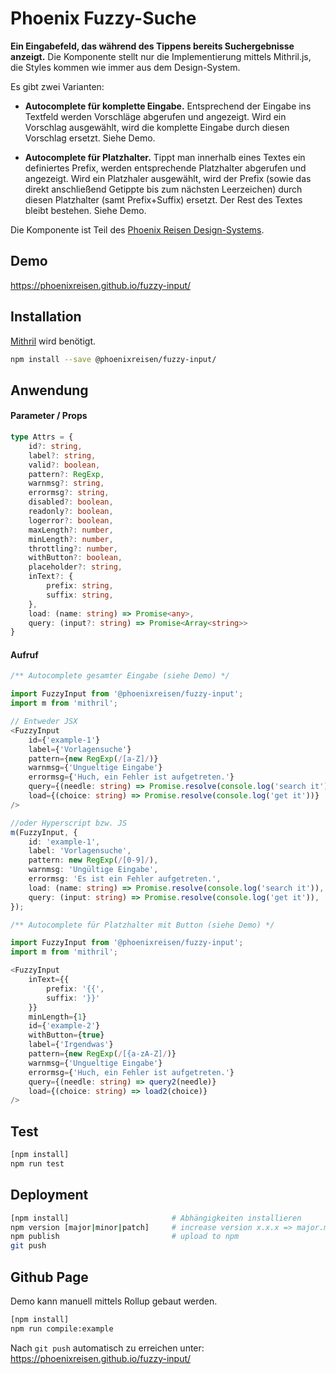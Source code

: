 # Phoenix Fuzzy-Suche

**Ein Eingabefeld, das während des Tippens bereits Suchergebnisse anzeigt.** Die Komponente stellt nur die Implementierung mittels Mithril.js, die Styles kommen wie immer aus dem Design-System.

Es gibt zwei Varianten:

- **Autocomplete für komplette Eingabe.** Entsprechend der Eingabe ins Textfeld werden Vorschläge abgerufen und angezeigt. Wird ein Vorschlag ausgewählt, wird die komplette Eingabe durch diesen Vorschlag ersetzt. Siehe Demo.

- **Autocomplete für Platzhalter.** Tippt man innerhalb eines Textes ein definiertes Prefix, werden entsprechende Platzhalter abgerufen und angezeigt. Wird ein Platzhaler ausgewählt, wird der Prefix (sowie das direkt anschließend Getippte bis zum nächsten Leerzeichen) durch diesen Platzhalter (samt Prefix+Suffix) ersetzt. Der Rest des Textes bleibt bestehen. Siehe Demo.

Die Komponente ist Teil des [Phoenix Reisen Design-Systems](https://design-system.phoenixreisen.net).

## Demo

https://phoenixreisen.github.io/fuzzy-input/

## Installation

[Mithril](https://mithril.js.org/) wird benötigt.

```bash
npm install --save @phoenixreisen/fuzzy-input/
```

## Anwendung

#### Parameter / Props

```ts
type Attrs = {
    id?: string,
    label?: string,
    valid?: boolean,
    pattern?: RegExp,
    warnmsg?: string,
    errormsg?: string,
    disabled?: boolean,
    readonly?: boolean,
    logerror?: boolean,
    maxLength?: number,
    minLength?: number,
    throttling?: number,
    withButton?: boolean,
    placeholder?: string,
    inText?: {
        prefix: string,
        suffix: string,
    },
    load: (name: string) => Promise<any>,
    query: (input?: string) => Promise<Array<string>>
}
```

#### Aufruf

```ts
/** Autocomplete gesamter Eingabe (siehe Demo) */

import FuzzyInput from '@phoenixreisen/fuzzy-input';
import m from 'mithril';

// Entweder JSX
<FuzzyInput
    id={'example-1'}
    label={'Vorlagensuche'}
    pattern={new RegExp(/[a-Z]/)}
    warnmsg={'Ungueltige Eingabe'}
    errormsg={'Huch, ein Fehler ist aufgetreten.'}
    query={(needle: string) => Promise.resolve(console.log('search it'))}
    load={(choice: string) => Promise.resolve(console.log('get it'))}
/>

//oder Hyperscript bzw. JS
m(FuzzyInput, {
    id: 'example-1',
    label: 'Vorlagensuche',
    pattern: new RegExp(/[0-9]/),
    warnmsg: 'Ungültige Eingabe',
    errormsg: 'Es ist ein Fehler aufgetreten.',
    load: (name: string) => Promise.resolve(console.log('search it')),
    query: (input: string) => Promise.resolve(console.log('get it')),
});
```

```ts
/** Autocomplete für Platzhalter mit Button (siehe Demo) */

import FuzzyInput from '@phoenixreisen/fuzzy-input';
import m from 'mithril';

<FuzzyInput
    inText={{
        prefix: '{{',
        suffix: '}}'
    }}
    minLength={1}
    id={'example-2'}
    withButton={true}
    label={'Irgendwas'}
    pattern={new RegExp(/[{a-zA-Z]/)}
    warnmsg={'Ungueltige Eingabe'}
    errormsg={'Huch, ein Fehler ist aufgetreten.'}
    query={(needle: string) => query2(needle)}
    load={(choice: string) => load2(choice)}
/>
```

## Test

```bash
[npm install]
npm run test
```

## Deployment

```bash
[npm install]                       # Abhängigkeiten installieren
npm version [major|minor|patch]     # increase version x.x.x => major.minor.patch
npm publish                         # upload to npm
git push
```

## Github Page

Demo kann manuell mittels Rollup gebaut werden.

```bash
[npm install]
npm run compile:example
```

Nach `git push` automatisch zu erreichen unter:
https://phoenixreisen.github.io/fuzzy-input/